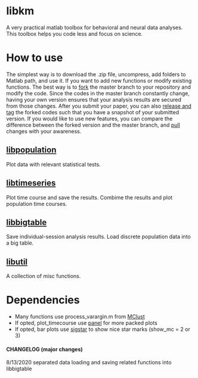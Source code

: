 # libkm

A very practical matlab toolbox for behavioral and neural data analyses. This toolbox helps you code less and focus on science.

# How to use
The simplest way is to download the .zip file, uncompress, add folders to Matlab path, and use it. If you want to add new functions or modify existing functions. The best way is to [fork](https://docs.github.com/en/github/getting-started-with-github/fork-a-repo) the master branch to your repository and modify the code. Since the codes in the master branch constantly change, having your own version ensures that your analysis results are secured from those changes. After you submit your paper, you can also [release and tag](https://docs.github.com/en/github/administering-a-repository/managing-releases-in-a-repository) the forked codes such that you have a snapshot of your submitted version. If you would like to use new features, you can compare the difference between the forked version and the master branch, and [pull](https://github.com/git-guides/git-pull) changes with your awareness. 
 
## [libpopulation](https://github.com/hkim09/libkm/tree/master/libpopulation)
Plot data with relevant statistical tests.

## [libtimeseries](https://github.com/hkim09/libkm/tree/master/libtimeseries)
Plot time course and save the results. Combime the results and plot population time courses.

## [libbigtable](https://github.com/hkim09/libkm/tree/master/libbigtable)
Save individual-session analysis results. Load discrete population data into a big table.

## [libutil](https://github.com/hkim09/libkm/tree/master/libutil)
A collection of misc functions.

# Dependencies

- Many functions use process_varargin.m from [MClust](http://redishlab.neuroscience.umn.edu/mclust/MClust.html)
- If opted, plot_timecourse use [panel](https://www.mathworks.com/matlabcentral/fileexchange/20003-panel) for more packed plots
- If opted, bar plots use [sigstar](https://github.com/raacampbell/sigstar) to show nice star marks (show_mc = 2 or 3)


#### CHANGELOG (major changes)

8/13/2020 separated data loading and saving related functions into libbigtable 
